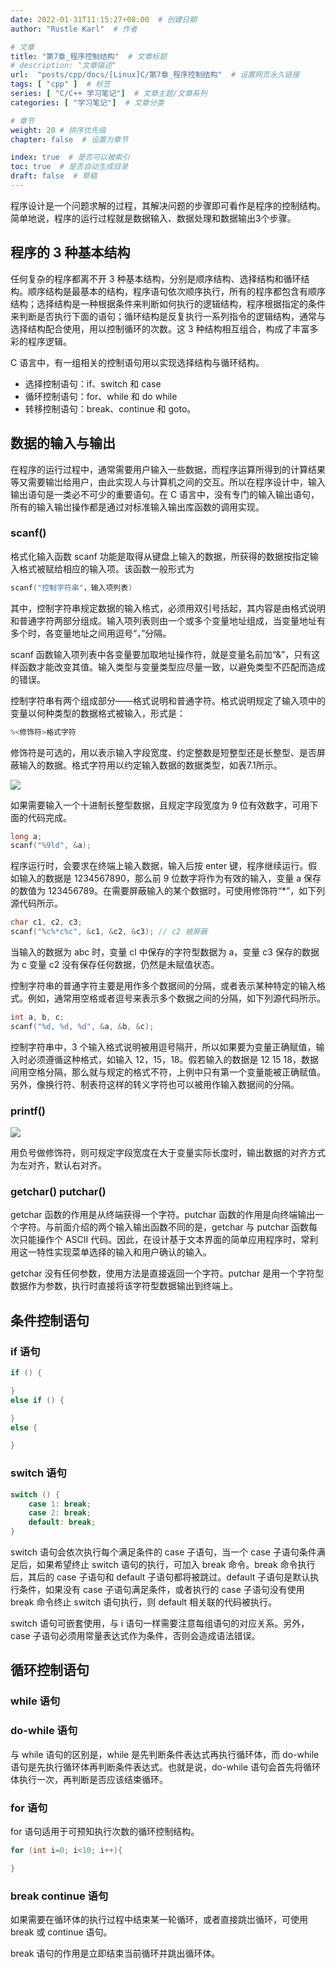 ```yaml
---
date: 2022-01-31T11:15:27+08:00  # 创建日期
author: "Rustle Karl"  # 作者

# 文章
title: "第7章_程序控制结构"  # 文章标题
# description: "文章描述"
url:  "posts/cpp/docs/[Linux]C/第7章_程序控制结构"  # 设置网页永久链接
tags: [ "cpp" ]  # 标签
series: [ "C/C++ 学习笔记"]  # 文章主题/文章系列
categories: [ "学习笔记"]  # 文章分类

# 章节
weight: 20 # 排序优先级
chapter: false  # 设置为章节

index: true  # 是否可以被索引
toc: true  # 是否自动生成目录
draft: false  # 草稿
---
```


程序设计是一个问题求解的过程，其解决问题的步骤即可看作是程序的控制结构。简单地说，程序的运行过程就是数据输入、数据处理和数据输出3个步骤。

## 程序的 3 种基本结构

任何复杂的程序都离不开 3 种基本结构，分别是顺序结构、选择结构和循环结构。顺序结构是最基本的结构，程序语句依次顺序执行，所有的程序都包含有顺序结构；选择结构是一种根据条件来判断如何执行的逻辑结构，程序根据指定的条件来判断是否执行下面的语句；循环结构是反复执行一系列指令的逻辑结构，通常与选择结构配合使用，用以控制循环的次数。这 3 种结构相互组合，构成了丰富多彩的程序逻辑。

C 语言中，有一组相关的控制语句用以实现选择结构与循环结构。

- 选择控制语句：if、switch 和 case
- 循环控制语句：for、while 和 do while
- 转移控制语句：break、continue 和 goto。

## 数据的输入与输出

在程序的运行过程中，通常需要用户输入一些数据，而程序运算所得到的计算结果等又需要输岀给用户，由此实现人与计算机之间的交互。所以在程序设计中，输入输出语句是一类必不可少的重要语句。在 C 语言中，没有专门的输入输出语句，所有的输入输岀操作都是通过对标准输入输出库函数的调用实现。

### scanf()

格式化输入函数 scanf 功能是取得从键盘上输入的数据，所获得的数据按指定输入格式被赋给相应的输入项。该函数一般形式为

```c++
scanf("控制字符串"，输入项列表)
```

其中，控制字符串规定数据的输入格式，必须用双引号括起，其内容是由格式说明和普通字符两部分组成。输入项列表则由一个或多个变量地址组成，当变量地址有多个时，各变量地址之间用逗号“，”分隔。

scanf 函数输入项列表中各变量要加取地址操作符，就是变量名前加“&”，只有这样函数才能改变其值。输入类型与变量类型应尽量一致，以避免类型不匹配而造成的错误。

控制字符串有两个组成部分——格式说明和普通字符。格式说明规定了输入项中的变量以何种类型的数据格式被输入，形式是：

```c++
%<修饰符>格式字符
```

修饰符是可选的，用以表示输入字段宽度、约定整数是短整型还是长整型、是否屏蔽输入的数据。格式字符用以约定输入数据的数据类型，如表7.1所示。

![](../assets/images/表7.1_输入格式字符.png)

如果需要输入一个十进制长整型数据，且规定字段宽度为 9 位有效数字，可用下面的代码完成。

```c++
long a;
scanf("%9ld", &a);
```

程序运行时，会要求在终端上输入数据，输入后按 enter 键，程序继续运行。假如输入的数据是 1234567890，那么前 9 位数字将作为有效的输入，变量 a 保存的数值为 123456789。在需要屏蔽输入的某个数据时，可使用修饰符“*”，如下列源代码所示。

```c++
char c1, c2, c3;
scanf("%c%*c%c", &c1, &c2, &c3); // c2 被屏蔽
```

当输入的数据为 abc 时，变量 cl 中保存的字符型数据为 a，变量 c3 保存的数据为 c 变量 c2 没有保存任何数据，仍然是未赋值状态。

控制字符串的普通字符主要是用作多个数据间的分隔，或者表示某种特定的输入格式。例如，通常用空格或者逗号来表示多个数据之间的分隔，如下列源代码所示。

```c++
int a, b, c;
scanf("%d, %d, %d", &a, &b, &c);
```

控制字符串中，3 个输入格式说明被用逗号隔开，所以如果要为变量正确赋值，输入时必须遵循这种格式，如输入 12，15，18。假若输入的数据是 12 15 18，数据间用空格分隔，那么就与规定的格式不符，上例中只有第一个变量能被正确赋值。另外，像换行符、制表符这样的转义字符也可以被用作输入数据间的分隔。

### printf()

![](../assets/images/表7.2_输入格式字符.png)

用负号做修饰符，则可规定字段宽度在大于变量实际长度时，输出数据的对齐方式为左对齐，默认右对齐。

### getchar() putchar()

getchar 函数的作用是从终端获得一个字符。putchar 函数的作用是向终端输出一个字符。与前面介绍的两个输入输出函数不同的是，getchar 与 putchar 函数每次只能操作个 ASCII 代码。因此，在设计基于文本界面的简单应用程序时，常利用这一特性实现菜单选择的输入和用户确认的输入。

getchar 没有任何参数，使用方法是直接返回一个字符。putchar 是用一个字符型数据作为参数，执行时直接将该字符型数据输出到终端上。

## 条件控制语句

### if 语句

```c++
if () {

}
else if () {

}
else {

}
```

### switch 语句

```c++
switch () {
    case 1: break;
    case 2: break;
    default: break;
}
```

switch 语句会依次执行每个满足条件的 case 子语句，当一个 case 子语句条件满足后，如果希望终止 switch 语句的执行，可加入 break 命令。break 命令执行后，其后的 case 子语句和 default 子语句都将被跳过。default 子语句是默认执行条件，如果没有 case 子语句满足条件，或者执行的 case 子语句没有使用 break 命令终止 switch 语句执行，则 default 相关联的代码被执行。

switch 语句可嵌套使用，与 i 语句一样需要注意每组语句的对应关系。另外，case 子语句必须用常量表达式作为条件，否则会造成语法错误。

## 循环控制语句

### while 语句

### do-while 语句

与 while 语句的区别是，while 是先判断条件表达式再执行循环体，而 do-while 语句是先执行循环体再判断条件表达式。也就是说，do-while 语句会首先将循环体执行一次，再判断是否应该结束循环。

### for 语句

for 语句适用于可预知执行次数的循环控制结构。

```c++
for (int i=0; i<10; i++){

}
```

### break continue 语句

如果需要在循环体的执行过程中结束某一轮循环，或者直接跳岀循环，可使用 break 或 continue 语句。

break 语句的作用是立即结束当前循环并跳出循环体。
